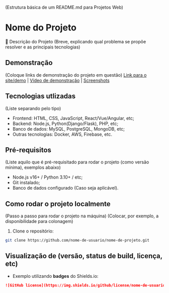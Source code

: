 (Estrutura básica de um README.md para Projetos Web)
# Nome do Projeto
📝 Descrição do Projeto (Breve, explicando qual problema se propõe resolver e as principais tecnologias)

## Demonstração
(Coloque links de demonstração do projeto em questão)
[Link para o site/demo](https://sitedemo.com) | [Vídeo de demonstração](https://www.youtube.com/#) | [Screenshots](#)

## Tecnologias utlizadas
(Liste separando pelo tipo)
- Frontend: HTML, CSS, JavaScript, React/Vue/Angular, etc;
- Backend: Node.js, Python(Django/Flask), PHP, etc;
- Banco de dados: MySQL, PostgreSQL, MongoDB, etc;
- Outras tecnologias: Docker, AWS, Firebase, etc.

## Pré-requisitos
(Liste aquilo que é pré-requisitado para rodar o projeto (como versão mínima), exemplos abaixo)
- Node.js v16+ / Python 3.10+ / etc;
- Git instalado;
- Banco de dados configurado (Caso seja aplicável).

## Como rodar o projeto localmente
(Passo a passo para rodar o projeto na máquina)
(Colocar, por exemplo, a disponibilidade para colonagem)
1. Clone o repositório:
```bash
git clone https://github.com/nome-de-usuario/nome-de-projeto.git
```
## Visualização de (versão, status de build, licença, etc)
- Exemplo utilizando **badges** do Shields.io:
```markdown
![GitHub license](https://img.shields.io/github/license/nome-de-usuario/nome-do-projeto)
